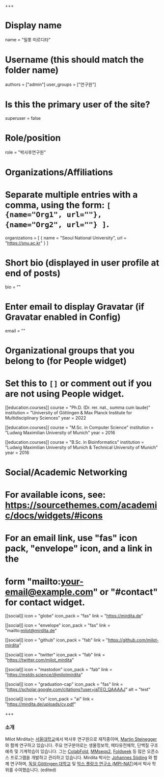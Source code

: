 +++

# Display name
name = "밀롯 미르디타"

# Username (this should match the folder name)
authors = ["admin"]
user_groups = ["연구원"]
# Is this the primary user of the site?
superuser = false

# Role/position
role = "박사후연구원"

# Organizations/Affiliations
#   Separate multiple entries with a comma, using the form: `[ {name="Org1", url=""}, {name="Org2", url=""} ]`.
organizations = [ { name = "Seoul National University", url = "https://snu.ac.kr" } ]

# Short bio (displayed in user profile at end of posts)
bio = ""

# Enter email to display Gravatar (if Gravatar enabled in Config)
email = ""


# Organizational groups that you belong to (for People widget)
#   Set this to `[]` or comment out if you are not using People widget.
[[education.courses]]
  course = "Ph.D. (Dr. rer. nat., summa cum laude)"
  institution = "University of Göttingen & Max Planck Institute for Multidisciplinary Sciences"
  year = 2022

[[education.courses]]
  course = "M.Sc. in Computer Science"
  institution = "Ludwig Maximilian University of Munich"
  year = 2016

[[education.courses]]
  course = "B.Sc. in Bioinformatics"
  institution = "Ludwig Maximilian University of Munich & Technical University of Munich"
  year = 2016

# Social/Academic Networking
# For available icons, see: https://sourcethemes.com/academic/docs/widgets/#icons
#   For an email link, use "fas" icon pack, "envelope" icon, and a link in the
#   form "mailto:your-email@example.com" or "#contact" for contact widget.

[[social]]
  icon = "globe"
  icon_pack = "fas"
  link = "https://mirdita.de"

[[social]]
  icon = "envelope"
  icon_pack = "fas"
  link = "mailto:milot@mirdita.de"

[[social]]
  icon = "github"
  icon_pack = "fab"
  link = "https://github.com/milot-mirdita"

[[social]]
  icon = "twitter"
  icon_pack = "fab"
  link = "https://twitter.com/milot_mirdita"

[[social]]
  icon = "mastodon"
  icon_pack = "fab"
  link = "https://mstdn.science/@milotmirdita"

[[social]]
  icon = "graduation-cap"
  icon_pack = "fas"
  link = "https://scholar.google.com/citations?user=jaTEO_QAAAAJ"
  alt = "test"

[[social]]
  icon = "cv"
  icon_pack = "ai"
  link = "https://mirdita.de/uploads/cv.pdf"

+++

<style>
   .col-md-7 {
    flex: 0 0 100% !important;
    max-width: 100%  !important;
  }
</style>

<h3>소개</h3>

Milot Mirdita는 <a href=“https://biosci.snu.ac.kr/en” rel=“noopener”>서울대학교</a>에서 박사후 연구원으로 재직중이며, <a href=“https://steineggerlab.com”>Martin Steinegger</a>와 함께 연구하고 있습니다. 주요 연구분야로는 생물정보학, 메타유전체학, 단백질 구조 예측 및 기계학습이 있습니다. 그는 <a href=“https://colabfold.com”>ColabFold</a>, <a href=“https://mmseqs.com”>MMseqs2</a>, <a href=“https://foldseek.com”>Foldseek</a> 등 많은 오픈소스 프로그램을 개발하고 관리하고 있습니다. Mirdita 박사는  <a href=“https://www.mpinat.mpg.de/soeding”>Johannes Söding</a> 와 함께 연구하며, <a href=“https://www.uni-goettingen.de/”>독일 Göttingen 대학교</a> 및 <a href=“https://www.mpinat.mpg.de”>막스 플랑크 연구소 (MPI-NAT)</a>에서 박사 학위를 수여했습니다. (edited) 